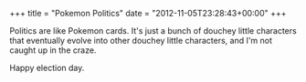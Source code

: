 +++
title = "Pokemon Politics"
date = "2012-11-05T23:28:43+00:00"
+++

Politics are like Pokemon cards.  It's just a bunch of douchey little characters that eventually evolve into other douchey little characters, and I'm not caught up in the craze.

Happy election day.
			